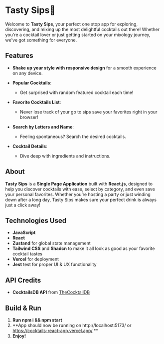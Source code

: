 # Tasty Sips🍹

Welcome to **Tasty Sips**, your perfect one stop app for exploring, discovering, and mixing up the most delightful cocktails out there! Whether you're a cocktail lover or just getting started on your mixology journey, we've got something for everyone. 

## Features

- **Shake up your style with responsive design** for a smooth experience on any device.

- **Popular Cocktails**:
  - Get surprised with random featured cocktail each time!
- **Favorite Cocktails List**:
  - Never lose track of your go to sips save your favorites right in your browser!
- **Search by Letters and Name**:
  - Feeling spontaneous? Search the desired cocktails.
- **Cocktail Details**:
  - Dive deep with ingredients and instructions.

## About

**Tasty Sips** is a **Single Page Application** built with **React.js**, designed to help you discover cocktails with ease, select by category, and even save your personal favorites. Whether you’re hosting a party or just winding down after a long day, Tasty Sips makes sure your perfect drink is always just a click away!

## Technologies Used

- **JavaScript**
- **React**
- **Zustand** for global state management
- **Tailwind CSS** and **Shadcn** to make it all look as good as your favorite cocktail tastes
- **Vercel** for deployment
- **Jest** test for proper UI & UX functionality


## API Credits

- **CocktailsDB API** from [TheCocktailDB](https://www.thecocktaildb.com/)

## Build & Run

1. **Run npm i && npm start**
2. **App should now be running on http://localhost:5173/ or https://cocktails-react-app.vercel.app/ **
3. **Enjoy!**

